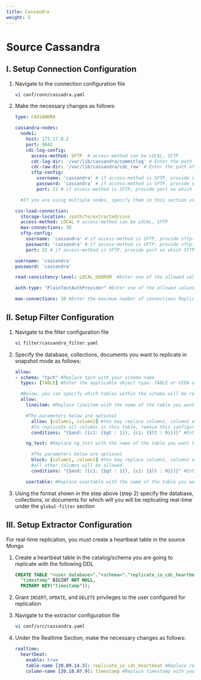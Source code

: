 ```yaml
---
title: Cassandra
weight: 5
---
```

# Source Cassandra

## I. Setup Connection Configuration

1. Navigate to the connection configuration file
    ```BASH
    vi conf/conn/cassadra.yaml
    ```

2. Make the necessary changes as follows:
    ```YAML
    type: CASSANDRA

    cassandra-nodes:
      node1:
        host: 172.17.0.2
        port: 9042
        cdc-log-config:
          access-method: SFTP  # access-method can be LOCAL, SFTP
          cdc-log-dir: '/var/lib/cassandra/commitlog' # Enter the path of the directory containing Cassandra commit log.
          cdc-raw-dir: '/var/lib/cassandra/cdc_raw' # Enter the path of the directory containing Cassandra CDC log.
          sftp-config:
            username: 'cassandra' # if access-method is SFTP, provide sftp-username to log on to host using SFTP
            password: 'cassandra' # if access-method is SFTP, provide sftp-password to log on to host using SFTP
            port: 22 # if access-method is SFTP, provide port on which SFTP service is running.

      #If you are using multiple nodes, specify them in this section using the format above

    csv-load-connection:
      storage-location: /path/to/extracted/csvs
      access-method: LOCAL # access-method can be LOCAL, SFTP
      max-connections: 30
      sftp-config:
        username: 'cassandra' # if access-method is SFTP, provide sftp-username to log on to host using SFTP
        password: 'cassandra' # if access-method is SFTP, provide sftp-password to log on to host using SFTP
        port: 22 # if access-method is SFTP, provide port on which SFTP service is runnning.

    username: 'cassandra'
    password: 'cassandra'

    read-consistency-level: LOCAL_QUORUM  #Enter one of the allowed values: ANY, ONE, TWO, THREE, QUORUM, ALL, LOCAL_QUORUM, EACH_QUORUM, SERIAL, LOCAL_SERIAL, LOCAL_ONE

    auth-type: "PlainTextAuthProvider" #Enter one of the allowed values: DsePlainTextAuthProvider, PlainTextAuthProvider

    max-connections: 30 #Enter the maximum number of connections Replicant can open in Cassandra    
    ```
## II. Setup Filter Configuration

1. Navigate to the filter configuration file
    ```BASH
    vi filter/cassandra_filter.yaml
    ```

2. Specify the database, collections, documents you want to replicate in snapshot mode as follows:

    ```YAML
    allow:
    - schema: "tpch" #Replace tpch with your schema name
      types: [TABLE] #Enter the applicable object type: TABLE or VIEW or TABLE,VIEW

      #Below, you can specify which tables within the schema will be replicated. If not specified, all tables will be replicated.
      allow:
        lineitem: #Replace lineitem with the name of the table you want to replicate

        #The parameters below are optional
          allow: [column1, column2] #You may replace column1, column2 with a list of specific columns within this table you want to replicate.
          #To replicate all columns in this table, remove this configuration
          conditions: "{$and: [{c1: {$gt : 1}}, {c1: {$lt : 9}}]}" #Enter the predicate that you want to apply during replication

        ng_test: #Replace ng_test with the name of the table you want to replicate

          #The parameters below are optional
          block: [column1, column2] #You may replace column1, column2 with a list of columns to blacklist within this table;
          #all other columns will be allowed
          conditions: "{$and: [{c1: {$gt : 1}}, {c1: {$lt : 9}}]}" #Enter the predicate that you want to apply during replication

        usertable: #Replace usertable with the name of the table you want to replicant
    ```
3. Using the format shown in the step above (step 2) specify the database, collections, or documents for which will you will be replicating real-time under the ```global-filter``` section

## III. Setup Extractor Configuration

For real-time replication, you must create a heartbeat table in the source Mongo

1. Create a heartbeat table in the catalog/schema you are going to replicate with the following DDL
   ```SQL
   CREATE TABLE "<user_database>"."<schema>"."replicate_io_cdc_heartbeat"(
     "timestamp" BIGINT NOT NULL,
     PRIMARY KEY("timestamp"));
   ```

2. Grant ```INSERT```, ```UPDATE```, and ```DELETE``` privileges to the user configured for replication

3. Navigate to the extractor configuration file
   ```BASH
   vi conf/src/cassandra.yaml
   ```

4. Under the Realtime Section, make the necessary changes as follows:
    ```YAML
    realtime:
      heartbeat:
        enable: true
        table-name [20.09.14.3]: replicate_io_cdc_heartbeat #Replace replicate_io_cdc_heartbeat with your heartbeat table's name if applicable
        column-name [20.10.07.9]: timestamp #Replace timestamp with your heartbeat table's column name if applicable
    ```
